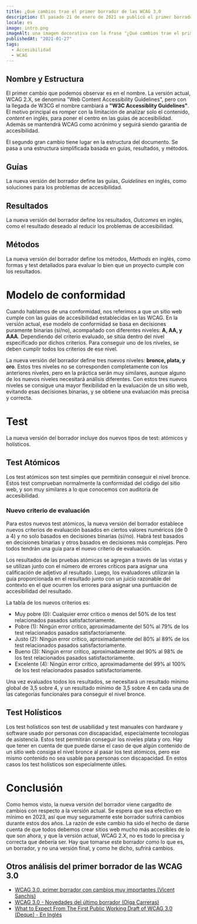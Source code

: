 ```yaml
---
title: ¿Qué cambios trae el primer borrador de las WCAG 3.0
description: El pasado 21 de enero de 2021 se publicó el primer borrador de las W3C Accessibility Guidelines (WCAG) 3.0, y viene cargadito de cambios con respecto a la versión actual.
locale: es
image: intro.png
imageAlt: una imagen decorativa con la frase "¿Qué cambios trae el primer borrador de las WCAG 3.0?"
publishedAt: "2021-01-27"
tags:
  - Accesibilidad
  - WCAG
---
```


## Nombre y Estructura

El primer cambio que podemos observar es en el nombre. La versión actual, WCAG 2.X, se denomina "Web Content Accessibility Guidelines",
pero con la llegada de W3CG el nombre cambiará a **"W3C Accessiblity Guidelines"**. El motivo principal es romper con la limitación de analizar solo el contenido, _content_ en inglés, para poner el centro en las guías de accesibilidad. Además se mantendrá WCAG como acrónimo y seguirá siendo garantía de accesibilidad.

El segundo gran cambio tiene lugar en la estructura del documento. Se pasa a una estructura simplificada basada en guías, resultados, y métodos.

## Guías

La nueva versión del borrador define las guías, _Guidelines_ en inglés, como soluciones para los problemas de accesibilidad.

## Resultados

La nueva versión del borrador define los resultados, _Outcomes_ en inglés, como el resultado deseado al reducir los problemas de accesibilidad.

## Métodos

La nueva versión del borrador define los métodos, _Methods_ en inglés, como formas y test detallados para evaluar lo bien que un proyecto cumple con los resultados.

# Modelo de conformidad

Cuando hablamos de una conformidad, nos referimos a que un sitio web cumple con las guías de accesibilidad establecidas en las WCAG.
En la versión actual, ese modelo de conformidad se basa en decisiones puramente binarias (si/no), acompañado con diferentes niveles: **A, AA, y AAA**.
Dependiendo del criterio evaluado, se sitúa dentro del nivel especificado por dichos criterios. Para conseguir uno de los niveles, se deben cumplir todos los criterios de ese nivel.

La nueva versión del borrador define tres nuevos niveles: **bronce, plata, y oro**. Estos tres niveles no se corresponden completamente con los anteriores niveles, pero en la práctica serán muy similares, aunque alguno de los nuevos niveles necesitará análisis diferentes. Con estos tres nuevos niveles se consigue una mayor flexibilidad en la evaluación de un sitio web, evitando esas decisiones binarias, y se obtiene una evaluación más precisa y correcta.

# Test

La nueva versión del borrador incluye dos nuevos tipos de test: atómicos y holísticos.

## Test Atómicos

Los test atómicos son test simples que permitirán conseguir el nivel bronce. Estos test comprueban normalmente la conformidad del código del sitio web, y son muy similares a lo que conocemos con auditoría de accesibilidad.

### Nuevo criterio de evaluación

Para estos nuevos test atómicos, la nueva versión del borrador establece nuevos criterios de evaluación basados en ciertos valores numéricos (de 0 a 4) y no solo basados en decisiones binarias (si/no). Habrá test basados en decisiones binarias y otros basados en decisiones más complejas. Pero todos tendrán una guía para el nuevo criterio de evaluación.

Los resultados de las pruebas atómicas se agregan a través de las vistas y se utilizan junto con el número de errores críticos para asignar una calificación de adjetivo al resultado. Luego, los evaluadores utilizarán la guía proporcionada en el resultado junto con un juicio razonable del contexto en el que ocurren los errores para asignar una puntuación de accesibilidad del resultado.

La tabla de los nuevos criterios es:

- Muy pobre (0): Cualquier error crítico o menos del 50% de los test relacionados pasados satisfactoriamente.
- Pobre (1): Ningún error crítico, aproximadamente del 50% al 79% de los test relacionados pasados satisfactoriamente.
- Justo (2): Ningún error crítico, aproximadamente del 80% al 89% de los test relacionados pasados satisfactoriamente.
- Bueno (3): Ningún error crítico, aproximadamente del 90% al 98% de los test relacionados pasados satisfactoriamente.
- Excelente (4): Ningún error crítico, aproximadamente del 99% al 100% de los test relacionados pasados satisfactoriamente.

Una vez evaluados todos los resultados, se necesitará un resultado mínimo global de 3,5 sobre 4, y un resultado mínimo de 3,5 sobre 4 en cada una de las categorías funcionales para conseguir el nivel bronce.

## Test Holísticos

Los test holísticos son test de usabilidad y test manuales con hardware y software usado por personas con discapacidad, especialmente tecnologías de asistencia. Estos test permitirán conseguir los niveles plata y oro. Hay que tener en cuenta de que puede darse el caso de que algún contenido de un sitio web consiga el nivel bronce al pasar los test atómicos, pero ese mismo contenido no sea usable para personas con discapacidad. En estos casos los test holísticos son especialmente útiles.

# Conclusión

Como hemos visto, la nueva versión del borrador viene cargadito de cambios con respecto a la versión actual. Se espera que sea efectivo en mínimo en 2023, así que muy seguramente este borrador sufrirá cambios durante estos dos años. La razón de este cambio ha sido el hecho de darse cuenta de que todos debemos crear sitios web mucho más accesibles de lo que son ahora, y que la versión actual, WCAG 2.X, no es todo lo precisa y correcta que debería ser. Hay que tomarse este borrador como lo que es, un borrador, y no una versión final, y como he dicho, sufrirá cambios.

## Otros análisis del primer borrador de las WCAG 3.0

- [WCAG 3.0, primer borrador con cambios muy importantes (Vicent Sanchis)](https://vicentsanchis.com/wcag-3-0-primer-borrador-con-cambios-muy-importantes/#en_el_nombre)
- [WCAG 3.0 - Novedades del último borrador (Olga Carreras)](https://olgacarreras.blogspot.com/2021/01/wcag-30-novedades-del-ultimo-borrador.html#w3_4)
- [What to Expect From The First Public Working Draft of WCAG 3.0 (Deque) - En Inglés](https://www.deque.com/blog/first-public-working-draft-wcag-3/)
